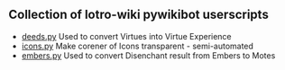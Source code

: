 ## Collection of lotro-wiki pywikibot userscripts

* [deeds.py](deeds.py) Used to convert Virtues into Virtue Experience
* [icons.py](icons.py) Make corener of Icons transparent - semi-automated
* [embers.py](embers.py) Used to convert Disenchant result from Embers to Motes
